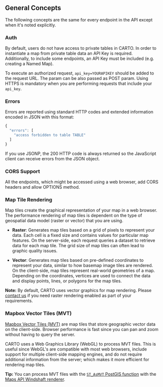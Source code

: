 ## General Concepts

The following concepts are the same for every endpoint in the API except when it's noted explicitly.

### Auth

By default, users do not have access to private tables in CARTO. In order to instantiate a map from private table data an API Key is required. Additionally, to include some endpoints, an API Key must be included (e.g. creating a Named Map).

To execute an authorized request, `api_key=YOURAPIKEY` should be added to the request URL. The param can be also passed as POST param. Using HTTPS is mandatory when you are performing requests that include your `api_key`.

### Errors

Errors are reported using standard HTTP codes and extended information encoded in JSON with this format:

```javascript
{
  "errors": [
    "access forbidden to table TABLE"
  ]
}
```

If you use JSONP, the 200 HTTP code is always returned so the JavaScript client can receive errors from the JSON object.

### CORS Support

All the endpoints, which might be accessed using a web browser, add CORS headers and allow OPTIONS method.


### Map Tile Rendering

 Map tiles create the graphical representation of your map in a web browser. The performance rendering of map tiles is dependent on the type of geospatial data model (raster or vector) that you are using.

 - **Raster**: Generates map tiles based on a grid of pixels to represent your data. Each cell is a fixed size and contains values for particular map features. On the server-side, each request queries a dataset to retrieve data for each map tile. The grid size of map tiles can often lead to graphic quality issues.

 - **Vector**: Generates map tiles based on pre-defined coordinates to represent your data, similar to how basemap image tiles are rendered. On the client-side, map tiles represent real-world geometries of a map. Depending on the coordinates, vertices are used to connect the data and display points, lines, or polygons for the map tiles.

 **Note:** By default, CARTO uses vector graphics for map rendering. Please [contact us](mailto:support@carto.com) if you need raster rendering enabled as part of your requirements.

 ### Mapbox Vector Tiles (MVT)

 [Mapbox Vector Tiles (MVT)](https://www.mapbox.com/vector-tiles/specification/) are map tiles that store geographic vector data on the client-side. Browser performance is fast since you can pan and zoom without having to query the server.

 CARTO uses a Web Graphics Library (WebGL) to process MVT files. This is useful since WebGL's are compatible with most web browsers, include support for multiple client-side mapping engines, and do not require additional information from the server; which makes it more efficient for rendering map tiles.

 **Tip:** You can process MVT files with the [`ST_AsMVT` PostGIS function](https://postgis.net/docs/manual-dev/ST_AsMVT.html) with the [Maps API Windshaft renderer](https://github.com/CartoDB/Windshaft/blob/1000x/lib/windshaft/renderers/pg_mvt/renderer.js).